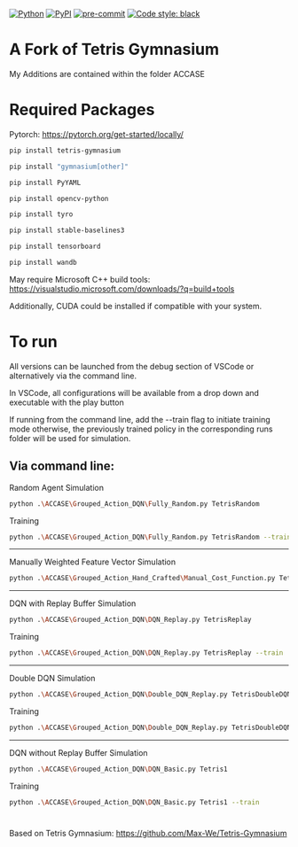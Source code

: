 [![Python](https://img.shields.io/pypi/pyversions/gymnasium.svg)](https://badge.fury.io/py/tetris-gymnasium)
[![PyPI](https://badge.fury.io/py/gymnasium.svg)](https://badge.fury.io/py/tetris-gymnasium)
[![pre-commit](https://img.shields.io/badge/pre--commit-enabled-brightgreen?logo=pre-commit&logoColor=white)](https://pre-commit.com/)
[![Code style: black](https://img.shields.io/badge/code%20style-black-000000.svg)](https://github.com/psf/black)

# A Fork of Tetris Gymnasium

My Additions are contained within the folder ACCASE

# Required Packages

Pytorch: https://pytorch.org/get-started/locally/

```bash
pip install tetris-gymnasium
```

```bash
pip install "gymnasium[other]"
```

```bash
pip install PyYAML
```

```bash
pip install opencv-python
```

```bash
pip install tyro 
```

```bash
pip install stable-baselines3
```

```bash
pip install tensorboard
```

```bash
pip install wandb
```

May require Microsoft C++ build tools: https://visualstudio.microsoft.com/downloads/?q=build+tools

Additionally, CUDA could be installed if compatible with your system.

# To run

All versions can be launched from the debug section of VSCode or alternatively via the command line. 

In VSCode, all configurations will be available from a drop down and executable with the play button

If running from the command line, add the --train flag to initiate training mode otherwise, the previously trained
policy in the corresponding runs folder will be used for simulation.

Via command line:
-----------------------------------------
Random Agent
Simulation
```bash
python .\ACCASE\Grouped_Action_DQN\Fully_Random.py TetrisRandom
```
Training
```bash
python .\ACCASE\Grouped_Action_DQN\Fully_Random.py TetrisRandom --train
```
-----------------------------------------
Manually Weighted Feature Vector
Simulation
```bash
python .\ACCASE\Grouped_Action_Hand_Crafted\Manual_Cost_Function.py TetrisManualCost
```
-----------------------------------------
DQN with Replay Buffer
Simulation
```bash
python .\ACCASE\Grouped_Action_DQN\DQN_Replay.py TetrisReplay
```
Training
```bash
python .\ACCASE\Grouped_Action_DQN\DQN_Replay.py TetrisReplay --train
```
-----------------------------------------
Double DQN
Simulation
```bash
python .\ACCASE\Grouped_Action_DQN\Double_DQN_Replay.py TetrisDoubleDQN
```
Training
```bash
python .\ACCASE\Grouped_Action_DQN\Double_DQN_Replay.py TetrisDoubleDQN --train
```
-----------------------------------------
DQN without Replay Buffer
Simulation
```bash
python .\ACCASE\Grouped_Action_DQN\DQN_Basic.py Tetris1
```
Training
```bash
python .\ACCASE\Grouped_Action_DQN\DQN_Basic.py Tetris1 --train
```

#

Based on Tetris Gymnasium:
https://github.com/Max-We/Tetris-Gymnasium
